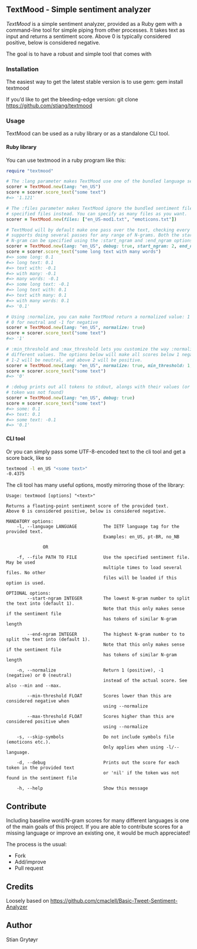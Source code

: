 ## TextMood - Simple sentiment analyzer
*TextMood* is a simple sentiment analyzer, provided as a Ruby gem with a command-line
tool for simple piping from other processes. It takes text as input and returns a sentiment 
score. Above 0 is typically considered positive, below is considered negative.

The goal is to have a robust and simple tool that comes with 

### Installation
The easiest way to get the latest stable version is to use gem:
    gem install textmood

If you’d like to get the bleeding-edge version:
    git clone https://github.com/stiang/textmood

### Usage
TextMood can be used as a ruby library or as a standalone CLI tool.

#### Ruby library
You can use textmood in a ruby program like this:
```ruby
require "textmood"

# The :lang parameter makes TextMood use one of the bundled language sentiment files
scorer = TextMood.new(lang: "en_US")
score = scorer.score_text("some text")
#=> '1.121'

# The :files parameter makes TextMood ignore the bundled sentiment files and use the
# specified files instead. You can specify as many files as you want.
scorer = TextMood.new(files: ["en_US-mod1.txt", "emoticons.txt"])

# TextMood will by default make one pass over the text, checking every word, but it
# supports doing several passes for any range of N-grams. Both the start and end 
# N-gram can be specified using the :start_ngram and :end_ngram options
scorer = TextMood.new(lang: "en_US", debug: true, start_ngram: 2, end_ngram: 3)
score = scorer.score_text("some long text with many words")
#=> some long: 0.1
#=> long text: 0.1
#=> text with: -0.1
#=> with many: -0.1
#=> many words: -0.1
#=> some long text: -0.1
#=> long text with: 0.1
#=> text with many: 0.1
#=> with many words: 0.1
#=> '0.1'

# Using :normalize, you can make TextMood return a normalized value: 1 for positive, 
# 0 for neutral and -1 for negative
scorer = TextMood.new(lang: "en_US", normalize: true)
score = scorer.score_text("some text")
#=> '1'

# :min_threshold and :max_threshold lets you customize the way :normalize treats
# different values. The options below will make all scores below 1 negative, 
# 1-2 will be neutral, and above 2 will be positive.
scorer = TextMood.new(lang: "en_US", normalize: true, min_threshold: 1, max_threshold: 2)
score = scorer.score_text("some text")
#=> '0'

# :debug prints out all tokens to stdout, alongs with their values (or 'nil' when the
# token was not found)
scorer = TextMood.new(lang: "en_US", debug: true)
score = scorer.score_text("some text")
#=> some: 0.1
#=> text: 0.1
#=> some text: -0.1
#=> '0.1'
```

#### CLI tool
Or you can simply pass some UTF-8-encoded text to the cli tool and get a score back, like so 
```bash
textmood -l en_US "<some text>"
-0.4375
```

The cli tool has many useful options, mostly mirroring those of the library:
```
Usage: textmood [options] "<text>"

Returns a floating-point sentiment score of the provided text.
Above 0 is considered positive, below is considered negative.

MANDATORY options:
    -l, --language LANGUAGE          The IETF language tag for the provided text.
                                     Examples: en_US, pt-BR, no_NB

              OR

    -f, --file PATH TO FILE          Use the specified sentiment file. May be used
                                     multiple times to load several files. No other
                                     files will be loaded if this option is used.

OPTIONAL options:
        --start-ngram INTEGER        The lowest N-gram number to split the text into (default 1).
                                     Note that this only makes sense if the sentiment file
                                     has tokens of similar N-gram length

        --end-ngram INTEGER          The highest N-gram number to to split the text into (default 1).
                                     Note that this only makes sense if the sentiment file
                                     has tokens of similar N-gram length

    -n, --normalize                  Return 1 (positive), -1 (negative) or 0 (neutral)
                                     instead of the actual score. See also --min and --max.

        --min-threshold FLOAT        Scores lower than this are considered negative when
                                     using --normalize

        --max-threshold FLOAT        Scores higher than this are considered positive when
                                     using --normalize

    -s, --skip-symbols               Do not include symbols file (emoticons etc.).
                                     Only applies when using -l/--language.

    -d, --debug                      Prints out the score for each token in the provided text
                                     or 'nil' if the token was not found in the sentiment file

    -h, --help                       Show this message
```

## Contribute
Including baseline word/N-gram scores for many different languages is one 
of the main goals of this project. If you are able to contribute scores 
for a missing language or improve an existing one, it would be much appreciated!

The process is the usual:
* Fork
* Add/improve
* Pull request

## Credits
Loosely based on https://github.com/cmaclell/Basic-Tweet-Sentiment-Analyzer

## Author
Stian Grytøyr
